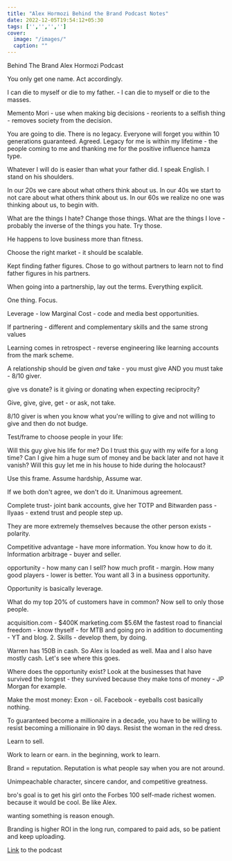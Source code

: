 ```yaml
---
title: "Alex Hormozi Behind the Brand Podcast Notes"
date: 2022-12-05T19:54:12+05:30
tags: ['','','','']
cover:
  image: "/images/"
  caption: ""
---
```

Behind The Brand Alex Hormozi Podcast

You only get one name. Act accordingly.

I can die to myself or die to my father. - I can die to myself or die to the masses.

Memento Mori - use when making big decisions - reorients to a selfish thing - removes society from the decision.

You are going to die. There is no legacy. Everyone will forget you within 10 generations guaranteed. Agreed. Legacy for me is within my lifetime - the people coming to me and thanking me for the positive influence hamza type.

Whatever I will do is easier than what your father did. I speak English. I stand on his shoulders.

In our 20s we care about what others think about us. In our 40s we start to not care about what others think about us. In our 60s we realize no one was thinking about us, to begin with.

What are the things I hate? Change those things.
What are the things I love - probably the inverse of the things you hate. Try those.

He happens to love business more than fitness.

Choose the right market - it should be scalable.

Kept finding father figures. Chose to go without partners to learn not to find father figures in his partners.

When going into a partnership, lay out the terms. Everything explicit.

One thing. Focus.

Leverage - low Marginal Cost - code and media best opportunities.

If partnering - different and complementary skills and the same strong values

Learning comes in retrospect - reverse engineering like learning accounts from the mark scheme.

A relationship should be given *and* take - you must give AND you must take - 8/10 giver.

give vs donate? is it giving or donating when expecting reciprocity?

Give, give, give, get - or ask, not take.

8/10 giver is when you know what you're willing to give and not willing to give and then do not budge.

Test/frame to choose people in your life:

Will this guy give his life for me?
Do I trust this guy with my wife for a long time?
Can I give him a huge sum of money and be back later and not have it vanish?
Will this guy let me in his house to hide during the holocaust?

Use this frame. Assume hardship, Assume war.

If we both don't agree, we don't do it. Unanimous agreement.

Complete trust- joint bank accounts, give her TOTP and Bitwarden pass - Ilyaas - extend trust and people step up.

 They are more extremely themselves because the other person exists - polarity.

 Competitive advantage - have more information. You know how to do it. Information arbitrage - buyer and seller.

 opportunity - how many can I sell? how much profit - margin. How many good players - lower is better. You want all 3 in a business opportunity.

 Opportunity is basically leverage.

 What do my top 20% of customers have in common? Now sell to only those people.

 acquisition.com - $400K
 marketing.com $5.6M
 the fastest road to financial freedom - know thyself - for MTB and going pro in addition to documenting - YT and blog. 2. Skills - develop them, by doing.

 Warren has 150B in cash. So Alex is loaded as well. Maa and I also have mostly cash. Let's see where this goes.

Where does the opportunity exist? Look at the businesses that have survived the longest - they survived because they make tons of money - JP Morgan for example.

Make the most money:  Exon - oil. Facebook - eyeballs cost basically nothing.

To guaranteed become a millionaire in a decade, you have to be willing to resist becoming a millionaire in 90 days. Resist the woman in the red dress.

Learn to sell.

Work to learn or earn. in the beginning, work to learn.

Brand = reputation. Reputation is what people say when you are not around.

Unimpeachable character, sincere candor, and competitive greatness.

bro's goal is to get his girl onto the Forbes 100 self-made richest women.
because it would be cool. Be like Alex.

wanting something is reason enough.

Branding is higher ROI in the long run, compared to paid ads, so be patient and keep uploading.

[Link](https://www.youtube.com/watch?v=t3iPYrHhkEc) to the podcast
